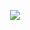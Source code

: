 
<p align="center">
<img src="https://64.media.tumblr.com/1ab74a1f27cd877c1ec1abcefe0e5b4a/79315ecff0b4ccb4-23/s1280x1920/61f18e1b81ad60840edd5d01c5c91546b9f6c49f.gifv"
</p>
